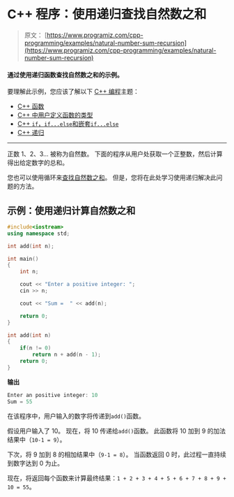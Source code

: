 # C++ 程序：使用递归查找自然数之和

> 原文： [https://www.programiz.com/cpp-programming/examples/natural-number-sum-recursion](https://www.programiz.com/cpp-programming/examples/natural-number-sum-recursion)

#### 通过使用递归函数查找自然数之和的示例。

要理解此示例，您应该了解以下 [C++ 编程](/cpp-programming "C++ tutorial")主题：

*   [C++ 函数](/cpp-programming/function)
*   [C++ 中用户定义函数的类型](/cpp-programming/user-defined-function-types)
*   [C++ `if`，`if...else`和嵌套`if...else`](/cpp-programming/if-else)
*   [C++ 递归](/cpp-programming/recursion)

* * *

正数 1、2、3... 被称为自然数。 下面的程序从用户处获取一个正整数，然后计算得出给定数字的总和。

您也可以使用循环来[查找自然数之和](/cpp-programming/examples/sum-natural-number)。 但是，您将在此处学习使用递归解决此问题的方法。

## 示例：使用递归计算自然数之和

```cpp
#include<iostream>
using namespace std;

int add(int n);

int main()
{
    int n;

    cout << "Enter a positive integer: ";
    cin >> n;

    cout << "Sum =  " << add(n);

    return 0;
}

int add(int n)
{
    if(n != 0)
        return n + add(n - 1);
    return 0;
} 
```

**输出**

```cpp
Enter an positive integer: 10
Sum = 55

```

在该程序中，用户输入的数字将传递到`add()`函数。

假设用户输入了 10。 现在，将 10 传递给`add()`函数。 此函数将 10 加到 9 的加法结果中（`10-1 = 9`）。

下次，将 9 加到 8 的相加结果中（`9-1 = 8`）。 当函数返回 0 时，此过程一直持续到数字达到 0 为止。

现在，将返回每个函数来计算最终结果：`1 + 2 + 3 + 4 + 5 + 6 + 7 + 8 + 9 + 10 = 55`。